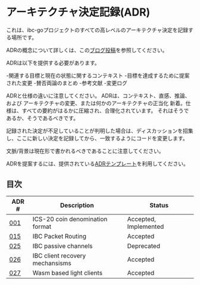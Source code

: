 # アーキテクチャ決定記録(ADR)

これは、ibc-goプロジェクトのすべての高レベルのアーキテクチャ決定を記録する場所です。

ADRの概念について詳しくは、この[ブログ投稿](https://product.reverb.com/documenting-architecture-decisions-the-reverb-way-a3563bb24bd0#.78xhdix6t)を参照してください。

ADRは以下を提供する必要があります。

-関連する目標と現在の状態に関するコンテキスト
-目標を達成するために提案された変更
-賛否両論のまとめ
-参考文献
-変更ログ

ADRと仕様の違いに注意してください。 ADRは、コンテキスト、直感、推論、および
アーキテクチャの変更、または何かのアーキテクチャの正当化
新着。仕様は、すべての要約がはるかに圧縮され、合理化されています。
それはそうであるか、そうであるべきです。

記録された決定が不足していることが判明した場合は、ディスカッションを招集し、ここに新しい決定を記録してから、一致するようにコードを変更します。

文脈/背景は現在形で書かれるべきであることに注意してください。

ADRを提案するには、提供されている[ADRテンプレート](./adr-template.md)を利用してください。

## 目次

| ADR \# | Description | Status |
| ------ | ----------- | ------ |
| [001](./adr-001-coin-source-tracing.md) | ICS-20 coin denomination format | Accepted, Implemented |
| [015](./adr-015-ibc-packet-receiver.md) | IBC Packet Routing | Accepted |
| [025](./adr-025-ibc-passive-channels.md) | IBC passive channels | Deprecated |
| [026](./adr-026-ibc-client-recovery-mechanisms.md) | IBC client recovery mechansisms | Accepted |
| [027](./adr-027-ibc-wasm.md) | Wasm based light clients | Accepted |


